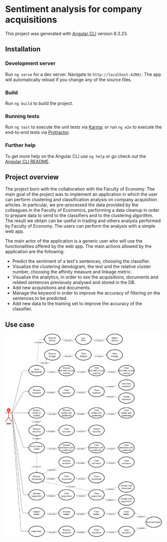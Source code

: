 # Sentiment analysis for company acquisitions

This project was generated with [Angular CLI](https://github.com/angular/angular-cli) version 8.3.23.

## Installation
### Development server
Run `ng serve` for a dev server. Navigate to `http://localhost:4200/`. The app will automatically reload if you change any of the source files.

### Build
Run `ng build` to build the project. 

### Running tests
Run `ng test` to execute the unit tests via [Karma](https://karma-runner.github.io); or run `ng e2e` to execute the end-to-end tests via [Protractor](http://www.protractortest.org/).

### Further help
To get more help on the Angular CLI use `ng help` or go check out the [Angular CLI README](https://github.com/angular/angular-cli/blob/master/README.md).

## Project overview
The project born with the collaboration with the Faculty of Economy.
The main goal of the project was to implement an application in which the
user can perform clustering and classification analysis on company acquisition
articles.
In particular, we pre-processed the data provided by the colleagues in the Faculty of Economics, performing a data cleanup in order to prepare data to send
to the classifiers and to the clustering algorithm.
The result we obtain can be useful in trading and others analysis performed by
Faculty of Economy.
The users can perform the analysis with a simple web app.

The main actor of the application is a generic user who will use the functionalities offered by the web app.
The main actions allowed by the application are the following:
* Predict the sentiment of a text's sentences, choosing the classifier.
* Visualize the clustering dendogram, the text and the relative cluster number, choosing the affinity measure and linkage metric.
* Visualize the analytics, in order to see the acquisitions, documents and
related sentences previously analysed and stored in the DB.
* Add new acquisitions and documents.
* Manage the keyword in order to improve the accuracy of filtering on the
sentences to be predicted.
* Add new data to the training set to improve the accuracy of the classifier.

## Use case
![use case image](https://github.com/elenaveltroni/DataMiningFrontEnd/blob/master/UseCase.jpg?raw=true)
